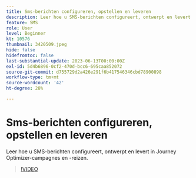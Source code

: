 ```yaml
---
title: Sms-berichten configureren, opstellen en leveren
description: Leer hoe u SMS-berichten configureert, ontwerpt en levert in Journey Optimizer-campagnes en -reizen.
feature: SMS
role: User
level: Beginner
kt: 10576
thumbnail: 3420509.jpeg
hide: false
hidefromtoc: false
last-substantial-update: 2023-06-13T00:00:00Z
exl-id: 5d4b6896-0cf2-470d-bcc6-695caa852072
source-git-commit: d755729d2a426e291f6b417546346cbd78900898
workflow-type: tm+mt
source-wordcount: '42'
ht-degree: 28%

---
```


# Sms-berichten configureren, opstellen en leveren

Leer hoe u SMS-berichten configureert, ontwerpt en levert in Journey Optimizer-campagnes en -reizen.

>[!VIDEO](https://video.tv.adobe.com/v/3420509?quality=12&learn=on)
